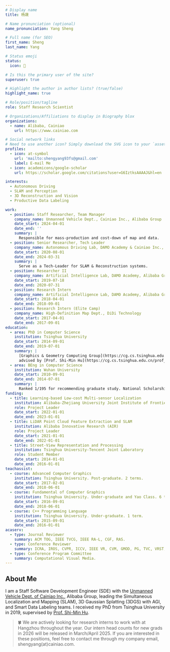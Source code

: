 ```yaml
---
# Display name
title: 杨晟

# Name pronunciation (optional)
name_pronunciation: Yang Sheng

# Full name (for SEO)
first_name: Sheng
last_name: Yang

# Status emoji
status:
  icon: 🥤

# Is this the primary user of the site?
superuser: true

# Highlight the author in author lists? (true/false)
highlight_name: true

# Role/position/tagline
role: Staff Research Scientist

# Organizations/Affiliations to display in Biography blox
organizations:
  - name: Alibaba, Cainiao
    url: https://www.cainiao.com

# Social network links
# Need to use another icon? Simply download the SVG icon to your `assets/media/icons/` folder.
profiles:
  - icon: at-symbol
    url: 'mailto:shengyang93fs@gmail.com'
    label: E-mail Me
  - icon: academicons/google-scholar
    url: https://scholar.google.com/citations?user=G6IztksAAAAJ&hl=en

interests:
  - Autonomous Driving
  - SLAM and Perception
  - 3D Reconstruction and Vision
  - Productive Data Labeling

work:
  - position: Staff Researcher, Team Manager
    company_name: Unmanned Vehicle Dept., Cainiao Inc., Alibaba Group
    date_start: 2024-04-01
    date_end: ''
    summary: |
      Responsible for mass-production and cost-down of map and data.
  - position: Senior Researcher, Tech Leader
    company_name: Autonomous Driving Lab, DAMO Academy & Cainiao Inc., Alibaba Group
    date_start: 2020-08-01
    date_end: 2024-03-31
    summary: |
      Serve as a Tech-Leader for SLAM & Reconstruction systems.
  - position: Researcher II
    company_name: Artificial Intelligence Lab, DAMO Academy, Alibaba Group
    date_start: 2019-07-18
    date_end: 2020-07-31
  - position: Research Intern
    company_name: Artificial Intelligence Lab, DAMO Academy, Alibaba Group
    date_start: 2018-04-01
    date_end: 2018-09-01
  - position: Research Intern (Elite Camp)
    company_name: High-Definition Map Dept., DiDi Technology
    date_start: 2017-04-01
    date_end: 2017-09-01
education:
  - area: PhD in Computer Science
    institution: Tsinghua University
    date_start: 2014-09-01
    date_end: 2019-07-01
    summary: |
      [Graphics & Geometry Computing Group](https://cg.cs.tsinghua.edu.cn/),
      advised by [Prof. Shi-Min Hu](https://cg.cs.tsinghua.edu.cn/prof_hu.htm).
  - area: BEng in Computer Science
    institution: Wuhan University
    date_start: 2010-09-01
    date_end: 2014-07-01
    summary: |
      Ranked 1/195 for recommending graduate study. National Scholarship.
funding:
  - title: Learning-based Low-cost Multi-sensor Localization
    institution: Alibaba-Zhejiang University Joint Institute of Frontier Technologies (AZFT)
    role: Project Leader
    date_start: 2022-01-01
    date_end: 2023-01-01
  - title: LiDAR Point Cloud Feature Extraction and SLAM
    institution: Alibaba Innovative Research (AIR)
    role: Project Leader
    date_start: 2021-01-01
    date_end: 2022-01-01
  - title: Street-View Representation and Processing
    institution: Tsinghua University-Tencent Joint Laboratory
    role: Student Member
    date_start: 2014-01-01
    date_end: 2016-01-01
teachassist:
  - course: Advanced Computer Graphics
    institution: Tsinghua University. Post-graduate. 2 terms.
    date_start: 2017-02-01
    date_end: 2018-06-01
  - course: Fundamental of Computer Graphics
    institution: Tsinghua University. Under-graduate and Yao Class. 6 terms.
    date_start: 2016-09-01
    date_end: 2018-06-01
  - course: C++ Programming Language
    institution: Tsinghua University. Under-graduate. 1 term.
    date_start: 2015-09-01
    date_end: 2016-01-01
acaserv:
  - type: Journal Reviewer
    summary: ACM TOG, IEEE TVCG, IEEE RA-L, CGF, RAS.
  - type: Conference Reviewer
    summary: ICRA, IROS, CVPR, ICCV, IEEE VR, CVM, GMOD, PG, TVC, VRST, IJPRAI, 3DV, etc.
  - type: Conference Program Committee
    summary: Computational Visual Media.
---
```


## About Me

I am a Staff Software Development Engineer (SDE) with the [Unmanned Vehicle Dept. of Cainiao Inc.](https://www.cainiao.com/technology-unmanned-vehicles.html), Alibaba Group, leading the Simultaneous Localization and Mapping (SLAM), 3D Gaussian Splatting (3DGS) with AGI, and Smart Data Labeling teams. I received my PhD from Tsinghua University in 2019, supervised by [Prof. Shi-Min Hu](https://cg.cs.tsinghua.edu.cn/prof_hu.htm).

> 🍀 We are actively looking for research interns to work with at Hangzhou throughout the year. Our intern head counts for new grads in 2026 will be released in March/April 2025. If you are interested in these positions, feel free to contact me through my company email, shengyang(at)cainiao.com.
